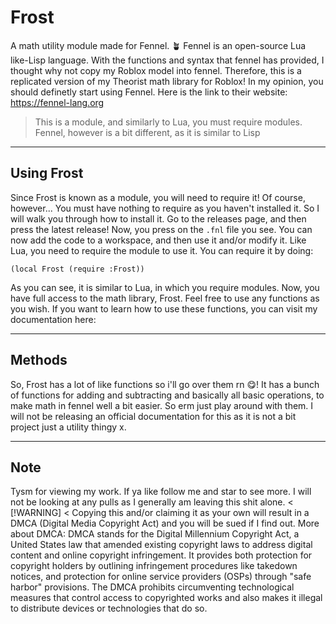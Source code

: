 # Frost
A math utility module made for Fennel. 🪴 Fennel is an open-source Lua like-Lisp language.
With the functions and syntax that fennel has provided, I thought why not copy my Roblox model into fennel.
Therefore, this is a replicated version of my Theorist math library for Roblox!
In my opinion, you should definetly start using Fennel. Here is the link to their website: https://fennel-lang.org

>This is a module, and similarly to Lua, you must require modules.
Fennel, however is a bit different, as it is similar to Lisp


---
## Using Frost
Since Frost is known as a module, you will need to require it! Of course, however... You must have nothing to require as you haven't installed it. So I will walk you through how to install it. Go to the releases page, and then press the latest release! Now, you press on the ```.fnl``` file you see. You can now add the code to a workspace, and then use it and/or modify it. Like Lua, you need to require the module to use it. You can require it by doing:
```fnl
(local Frost (require :Frost))
```
As you can see, it is similar to Lua, in which you require modules.
Now, you have full access to the math library, Frost. Feel free to use any functions as you wish.
If you want to learn how to use these functions, you can visit my documentation here:


---
## Methods
So, Frost has a lot of like functions so i'll go over them rn 😋!
It has a bunch of functions for adding and subtracting and basically all basic operations, to make math in fennel well a bit easier. So erm just play around with them.
I will not be releasing an official documentation for this as it is not a bit project just a utility thingy x.

---
## Note
Tysm for viewing my work. If ya like follow me and star to see more. I will not be looking at any pulls as I generally am leaving this shit alone.
< [!WARNING]
< Copying this and/or claiming it as your own will result in a DMCA (Digital Media Copyright Act) and you will be sued if I find out. More about DMCA: DMCA stands for the Digital Millennium Copyright Act, a United States law that amended existing copyright laws to address digital content and online copyright infringement. It provides both protection for copyright holders by outlining infringement procedures like takedown notices, and protection for online service providers (OSPs) through "safe harbor" provisions. The DMCA prohibits circumventing technological measures that control access to copyrighted works and also makes it illegal to distribute devices or technologies that do so. 


